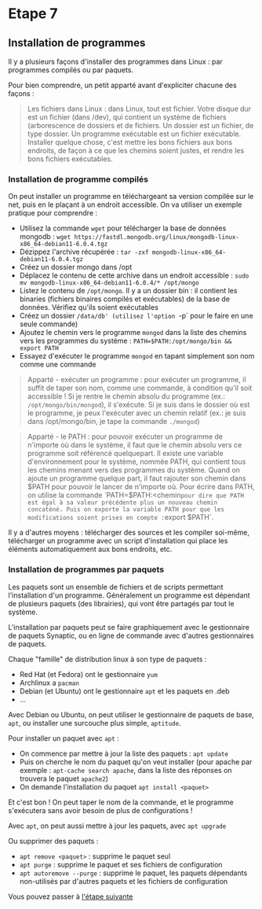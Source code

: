 # Etape 7

## Installation de programmes

Il y a plusieurs façons d'installer des programmes dans Linux : par programmes compilés ou par paquets.

Pour bien comprendre, un petit apparté avant d'expliciter chacune des façons : 

>Les fichiers dans Linux : dans Linux, tout est fichier. Votre disque dur est un fichier (dans /dev), qui contient un système de fichiers (arborescence de dossiers et de fichiers. Un dossier est un fichier, de type dossier. Un programme exécutable est un fichier exécutable. Installer quelque chose, c'est mettre les bons fichiers aux bons endroits, de façon à ce que les chemins soient justes, et rendre les bons fichiers exécutables.

### Installation de programme compilés

On peut installer un programme en téléchargeant sa version compilée sur le net, puis en le plaçant à un endroit accessible. On va utiliser un exemple pratique pour comprendre : 

  * Utilisez la commande `wget` pour télécharger la base de données mongodb : `wget https://fastdl.mongodb.org/linux/mongodb-linux-x86_64-debian11-6.0.4.tgz`
  * Dézippez l'archive récupérée : `tar -zxf mongodb-linux-x86_64-debian11-6.0.4.tgz`
  * Créez un dossier mongo dans /opt
  * Déplacez le contenu de cette archive dans un endroit accessible : `sudo mv mongodb-linux-x86_64-debian11-6.0.4/* /opt/mongo`
  * Listez le contenu de `/opt/mongo`. Il y a un dossier bin : il contient les binaries (fichiers binaires compilés et exécutables) de la base de données. Vérifiez qu'ils soient exécutables
  * Créez un dossier `/data/db' (utilisez l'option `-p` pour le faire en une seule commande)
  * Ajoutez le chemin vers le programme `mongod` dans la liste des chemins vers les programmes du système : `PATH=$PATH:/opt/mongo/bin && export PATH`
  * Essayez d'exécuter le programme `mongod` en tapant simplement son nom comme une commande

>Apparté - exécuter un programme : pour exécuter un programme, il suffit de taper son nom, comme une commande, à condition qu'il soit accessible ! Si je rentre le chemin absolu du programme (ex.: `/opt/mongo/bin/mongod`), il s'exécute. Si je suis dans le dossier où est le programme, je peux l'exécuter avec un chemin relatif (ex.: je suis dans /opt/mongo/bin, je tape la commande `./mongod`)

>Apparté - le PATH : pour pouvoir exécuter un programme de n'importe où dans le système, il faut que le chemin absolu vers ce programme soit référencé quelquepart. Il existe une variable d'environnement pour le système, nommée PATH, qui contient tous les chemins menant vers des programmes du système. Quand on ajoute un programme quelque part, il faut rajouter son chemin dans $PATH pour pouvoir le lancer de n'importe où. Pour écrire dans PATH, on utilise la commande `PATH=$PATH:<chemin` pour dire que PATH est égal à sa valeur précédente plus un nouveau chemin concaténé. Puis on exporte la variable PATH pour que les modifications soient prises en compte : `export $PATH`. 

Il y a d'autres moyens : télécharger des sources et les compiler soi-même, télécharger un programme avec un script d'installation qui place les éléments automatiquement aux bons endroits, etc.

### Installation de programmes par paquets

Les paquets sont un ensemble de fichiers et de scripts permettant l'installation d'un programme. Généralement un programme est dépendant de plusieurs paquets (des librairies), qui vont être partagés par tout le système.

L'installation par paquets peut se faire graphiquement avec le gestionnaire de paquets Synaptic, ou en ligne de commande avec d'autres gestionnaires de paquets.

Chaque "famille" de distribution linux à son type de paquets : 
  * Red Hat (et Fedora) ont le gestionnaire `yum`
  * Archlinux a `pacman`
  * Debian (et Ubuntu) ont le gestionnaire `apt` et les paquets en .deb
  * ...

Avec Debian ou Ubuntu, on peut utiliser le gestionnaire de paquets de base, `apt`, ou installer une surcouche plus simple, `aptitude`.


Pour installer un paquet avec `apt` : 
  * On commence par mettre à jour la liste des paquets : `apt update`
  * Puis on cherche le nom du paquet qu'on veut installer (pour apache par exemple : `apt-cache search apache`, dans la liste des réponses on trouvera le paquet `apache2`)
  * On demande l'installation du paquet `apt install <paquet>`

Et c'est bon ! On peut taper le nom de la commande, et le programme s'exécutera sans avoir besoin de plus de configurations ! 

Avec `apt`, on peut aussi mettre à jour les paquets, avec `apt upgrade`

Ou supprimer des paquets : 
  * `apt remove <paquet>` : supprime le paquet seul
  * `apt purge` : supprime le paquet et ses fichiers de configuration
  * `apt autoremove --purge` : supprime le paquet, les paquets dépendants non-utilisés par d'autres paquets et les fichiers de configuration

Vous pouvez passer à [l'étape suivante](https://github.com/ybarrot/admin-sys-linux/tree/main/step-8)
